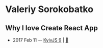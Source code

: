 # Valeriy Sorokobatko

## Why I love Create React App
- 2017 Feb 11 -- [KyivJS 9](https://www.youtube.com/watch?v=7BH9ZSld0B0&list=PLxw9RJPDS60rSfHr_srQ2xgqBgjeYBUhe&index=2)  | [:notebook:](https://www.icloud.com/keynote/0Y-YSxs_21K-F3zftvVdU0oUw#Why_I_Love_Create_React_App)  
